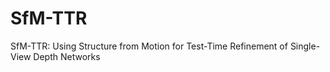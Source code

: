 # SfM-TTR
SfM-TTR: Using Structure from Motion for Test-Time Refinement of Single-View Depth Networks
